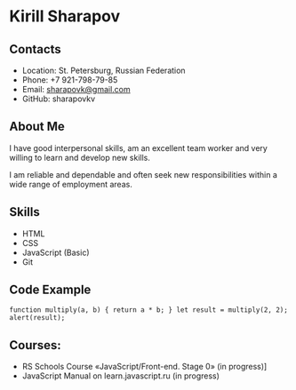 # Kirill Sharapov

## Contacts

- Location: St. Petersburg, Russian Federation
- Phone: +7 921-798-79-85
- Email: sharapovk@gmail.com
- GitHub: sharapovkv
## About Me
I have good interpersonal skills, am an excellent team worker and very willing to learn and develop new skills.

I am reliable and dependable and often seek new responsibilities within a wide range of employment areas.

## Skills

- HTML
- CSS
- JavaScript (Basic)
- Git

## Code Example

`function multiply(a, b) { return a * b; } let result = multiply(2, 2); alert(result);`

## Courses:

- RS Schools Course «JavaScript/Front-end. Stage 0» (in progress)]
- JavaScript Manual on learn.javascript.ru (in progress)
